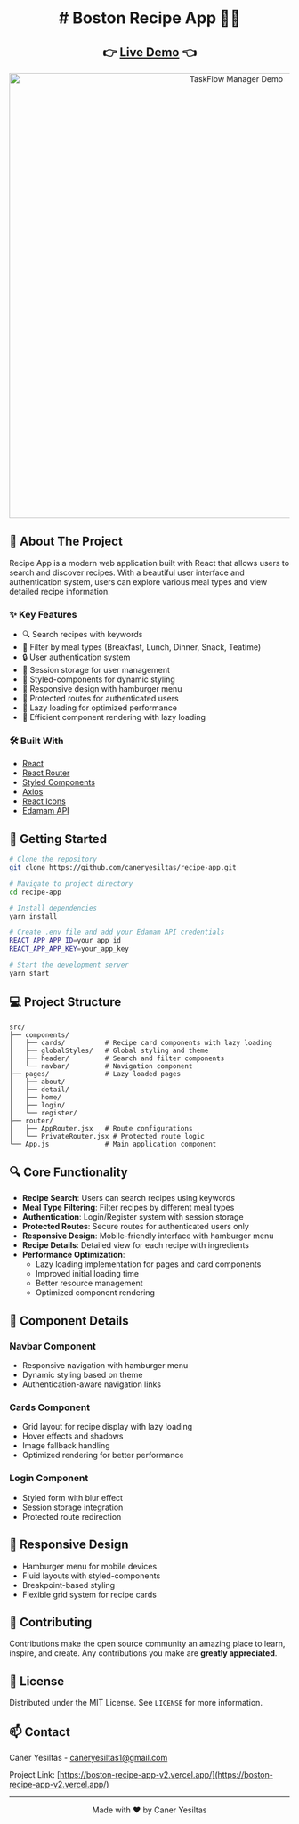 <div align="center">
  <h1>
    # Boston Recipe App 🧑‍🍳
  </h1>
</div>

<div align="center">
  <h2>
    👉 <a href="[https://recipe-app-boston.vercel.app/](https://boston-recipe-app-v2.vercel.app/)">Live Demo</a> 👈
  </h2>
</div>

<div align="center">
  <img src="./assets/Boston-Recipe-App.gif" alt="TaskFlow Manager Demo" width="800"/>
</div>

## 📌 About The Project

Recipe App is a modern web application built with React that allows users to search and discover recipes. With a beautiful user interface and authentication system, users can explore various meal types and view detailed recipe information.

### ✨ Key Features

- 🔍 Search recipes with keywords
- 🍳 Filter by meal types (Breakfast, Lunch, Dinner, Snack, Teatime)
- 🔒 User authentication system
- 💾 Session storage for user management
- 🎨 Styled-components for dynamic styling
- 🌈 Responsive design with hamburger menu
- 🎯 Protected routes for authenticated users
- 🚀 Lazy loading for optimized performance
- 📱 Efficient component rendering with lazy loading

### 🛠️ Built With

- [React](https://reactjs.org/)
- [React Router](https://reactrouter.com/)
- [Styled Components](https://styled-components.com/)
- [Axios](https://axios-http.com/)
- [React Icons](https://react-icons.github.io/)
- [Edamam API](https://www.edamam.com/)

## 🚀 Getting Started

```bash
# Clone the repository
git clone https://github.com/caneryesiltas/recipe-app.git

# Navigate to project directory
cd recipe-app

# Install dependencies
yarn install

# Create .env file and add your Edamam API credentials
REACT_APP_APP_ID=your_app_id
REACT_APP_APP_KEY=your_app_key

# Start the development server
yarn start
```

## 💻 Project Structure

```
src/
├── components/
│   ├── cards/          # Recipe card components with lazy loading
│   ├── globalStyles/   # Global styling and theme
│   ├── header/         # Search and filter components
│   └── navbar/         # Navigation component
├── pages/              # Lazy loaded pages
│   ├── about/         
│   ├── detail/         
│   ├── home/           
│   ├── login/          
│   └── register/       
├── router/
│   ├── AppRouter.jsx   # Route configurations
│   └── PrivateRouter.jsx # Protected route logic
└── App.js              # Main application component
```

## 🔍 Core Functionality

- **Recipe Search**: Users can search recipes using keywords
- **Meal Type Filtering**: Filter recipes by different meal types
- **Authentication**: Login/Register system with session storage
- **Protected Routes**: Secure routes for authenticated users only
- **Responsive Design**: Mobile-friendly interface with hamburger menu
- **Recipe Details**: Detailed view for each recipe with ingredients
- **Performance Optimization**: 
  - Lazy loading implementation for pages and card components
  - Improved initial loading time
  - Better resource management
  - Optimized component rendering

## 🎯 Component Details

### Navbar Component
- Responsive navigation with hamburger menu
- Dynamic styling based on theme
- Authentication-aware navigation links

### Cards Component
- Grid layout for recipe display with lazy loading
- Hover effects and shadows
- Image fallback handling
- Optimized rendering for better performance

### Login Component
- Styled form with blur effect
- Session storage integration
- Protected route redirection

## 📱 Responsive Design

- Hamburger menu for mobile devices
- Fluid layouts with styled-components
- Breakpoint-based styling
- Flexible grid system for recipe cards

## 🤝 Contributing

Contributions make the open source community an amazing place to learn, inspire, and create. Any contributions you make are **greatly appreciated**.

## 📄 License

Distributed under the MIT License. See `LICENSE` for more information.

## 📫 Contact

Caner Yesiltas - caneryesiltas1@gmail.com

Project Link: [https://boston-recipe-app-v2.vercel.app/](https://boston-recipe-app-v2.vercel.app/)  

---

<div align="center">
  Made with ❤️ by Caner Yesiltas
</div>
